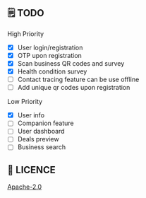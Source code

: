 
## 🗒️ TODO

High Priority

- [x] User login/registration
- [x] OTP upon registration
- [x] Scan business QR codes and survey
- [x] Health condition survey
- [ ] Contact tracing feature can be use offline
- [ ] Add unique qr codes upon registration

Low Priority

- [x] User info
- [ ] Companion feature
- [ ] User dashboard
- [ ] Deals preview
- [ ] Business search

## 🔖 LICENCE
[Apache-2.0](https://github.com/JideGuru/FlutterEbookApp/blob/master/LICENSE)
